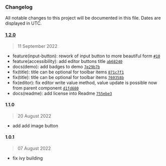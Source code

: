 ### Changelog

All notable changes to this project will be documented in this file. Dates are displayed in UTC.

#### [1.2.0](https://github.com/Raiper34/ngx-simple-text-editor/compare/1.1.0...1.2.0)

> 11 September 2022

- feature(input-button): rework of input button to more beautiful form [`#10`](https://github.com/Raiper34/ngx-simple-text-editor/issues/10)
- feature(accessibility): add editor buttons title [`ab68240`](https://github.com/Raiper34/ngx-simple-text-editor/commit/ab682407e0f0684b97070555cfe035616708bd2b)
- docs(demo): add badges to demo [`7e29b7b`](https://github.com/Raiper34/ngx-simple-text-editor/commit/7e29b7b335d7fe6f654d388841fb6d494562d8ca)
- fix(title): title can be optional for toolbar items [`871c7f1`](https://github.com/Raiper34/ngx-simple-text-editor/commit/871c7f1dba39f0c15e7154e39d3a82e547db9b15)
- fix(title): title can be optional for toolbar items [`769358b`](https://github.com/Raiper34/ngx-simple-text-editor/commit/769358bcc7e761076176d99ed0fc7b6dc969fedd)
- fix(editor): fix editor write value method, value update is possible now from parent component [`d1fd680`](https://github.com/Raiper34/ngx-simple-text-editor/commit/d1fd6804c8efe9909dcfc54b715b7d3ae26beb12)
- docs(readme): add license into Readme [`755ebe3`](https://github.com/Raiper34/ngx-simple-text-editor/commit/755ebe357bc82197009c99c59496ffa888a59e5d)

<!-- auto-changelog-above -->

#### 1.1.0

> 20 August 2022

* add add image button

#### 1.0.1

> 07 August 2022

* fix ivy building

